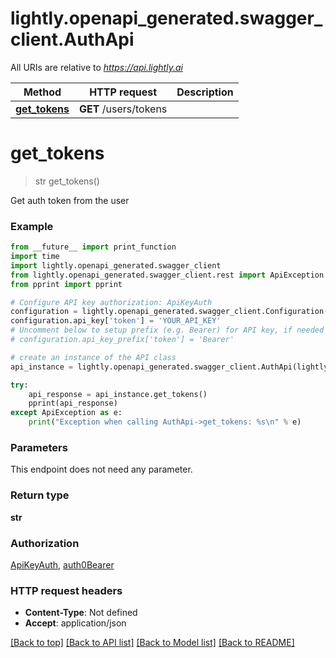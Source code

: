 # lightly.openapi_generated.swagger_client.AuthApi

All URIs are relative to *https://api.lightly.ai*

Method | HTTP request | Description
------------- | ------------- | -------------
[**get_tokens**](AuthApi.md#get_tokens) | **GET** /users/tokens | 

# **get_tokens**
> str get_tokens()



Get auth token from the user

### Example
```python
from __future__ import print_function
import time
import lightly.openapi_generated.swagger_client
from lightly.openapi_generated.swagger_client.rest import ApiException
from pprint import pprint

# Configure API key authorization: ApiKeyAuth
configuration = lightly.openapi_generated.swagger_client.Configuration()
configuration.api_key['token'] = 'YOUR_API_KEY'
# Uncomment below to setup prefix (e.g. Bearer) for API key, if needed
# configuration.api_key_prefix['token'] = 'Bearer'

# create an instance of the API class
api_instance = lightly.openapi_generated.swagger_client.AuthApi(lightly.openapi_generated.swagger_client.ApiClient(configuration))

try:
    api_response = api_instance.get_tokens()
    pprint(api_response)
except ApiException as e:
    print("Exception when calling AuthApi->get_tokens: %s\n" % e)
```

### Parameters
This endpoint does not need any parameter.

### Return type

**str**

### Authorization

[ApiKeyAuth](../README.md#ApiKeyAuth), [auth0Bearer](../README.md#auth0Bearer)

### HTTP request headers

 - **Content-Type**: Not defined
 - **Accept**: application/json

[[Back to top]](#) [[Back to API list]](../README.md#documentation-for-api-endpoints) [[Back to Model list]](../README.md#documentation-for-models) [[Back to README]](../README.md)

